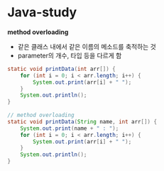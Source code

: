 # Java-study

**method overloading**
- 같은 클래스 내에서 같은 이름의 메소드를 축적하는 것
- parameter의 개수, 타입 등을 다르게 함

```java
static void printData(int arr[]) {
	for (int i = 0; i < arr.length; i++) {
		System.out.print(arr[i] + " ");
	}
	System.out.println();
}
	
// method overloading
static void printData(String name, int arr[]) {
	System.out.print(name + " : ");
	for (int i = 0; i < arr.length; i++) {
		System.out.print(arr[i] + " ");
	}
	System.out.println();
}
```





